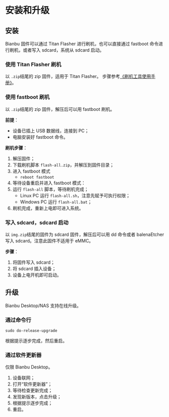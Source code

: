 # 安装和升级

## 安装

Bianbu 固件可以通过 Titan Flasher 进行刷机，也可以直接通过 fastboot 命令进行刷机，或者写入 sdcard，系统从 sdcard 启动。

### 使用 Titan Flasher 刷机

以 `.zip`结尾的 zip 固件，适用于 Titan Flasher。
步骤参考[《刷机工具使用手册》](https://developer.spacemit.com/#/documentation?token=O6wlwlXcoiBZUikVNh2cczhin5d)。

### 使用 fastboot 刷机

以 `.zip`结尾的 zip 固件，解压后可以用 fastboot 刷机。

**前提**：
- 设备已插上 USB 数据线，连接到 PC；
- 电脑安装好 fastboot 命令。

**刷机步骤**：
1. 解压固件；
2. 下载刷机脚本 `flash-all.zip`，并解压到固件目录；
3. 进入 fastboot 模式
    - `reboot fastboot`
4. 等待设备重启并进入 fastboot 模式：
5. 运行 `flash-all` 脚本，等待刷机完成；
    - Linux PC 运行 `flash-all.sh`，注意先赋予可执行权限；
    - Windows PC 运行 `flash-all.bat`；
6. 刷机完成，重新上电即可进入系统。

### 写入 sdcard，sdcard 启动

以 `img.zip`结尾的固件为 sdcard 固件，解压后可以用 dd 命令或者 balenaEtcher 写入 sdcard。注意此固件不适用于 eMMC。

**步骤**：
1. 将固件写入 sdcard；
2. 将 sdcard 插入设备；
3. 设备上电开机即可启动。

## 升级

Bianbu Desktop/NAS 支持在线升级。

### 通过命令行

```
sudo do-release-upgrade
```
根据提示逐步完成，然后重启。

### 通过软件更新器

仅限 Bianbu Desktop。

1. 设备联网；
2. 打开“软件更新器”；
3. 等待检查更新完成；
4. 发现新版本，点击升级；
5. 根据提示逐步完成；
6. 重启。
